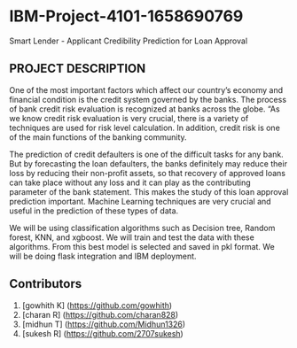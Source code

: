 # IBM-Project-4101-1658690769
Smart Lender - Applicant Credibility Prediction for Loan Approval
## PROJECT DESCRIPTION
One of the most important factors which affect our country’s economy and financial condition is the credit system governed by the banks. The process of bank credit risk evaluation is recognized at banks across the globe. “As we know credit risk evaluation is very crucial, there is a variety of techniques are used for risk level calculation. In addition, credit risk is one of the main functions of the banking community.

The prediction of credit defaulters is one of the difficult tasks for any bank. But by forecasting the loan defaulters, the banks definitely may reduce their loss by reducing their non-profit assets, so that recovery of approved loans can take place without any loss and it can play as the contributing parameter of the bank statement. This makes the study of this loan approval prediction important. Machine Learning techniques are very crucial and useful in the prediction of these types of data.

We will be using classification algorithms such as Decision tree, Random forest, KNN, and xgboost. We will train and test the data with these algorithms. From this best model is selected and saved in pkl format. We will be doing flask integration and IBM deployment.



## Contributors
1. [gowhith K] (https://github.com/gowhith)
2. [charan R] (https://github.com/charan828)
3. [midhun T] (https://github.com/Midhun1326)
4. [sukesh R] (https://github.com/2707sukesh)
